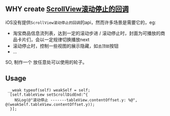 ## WHY create [ScrollView滚动停止的回调](https://github.com/wustzhy/ZYProjects/tree/master/ScrollDidEndHook)

iOS没有提供`ScrollView滚动停止的回调`的api，然而许多场景是需要它的，eg:
* 淘宝商品信息流列表，达到一定的滚动步进 / 滚动停止时，封面为可播放的商品卡片们，会以一定规律切换播放next
* 滚动停止时，控制一些视图的展示隐藏，如`去顶部`按钮
* ...

SO, 制作一个 放任意处可以使用的轮子。

## Usage
```
 __weak typeof(self) weakSelf = self;
  [self.tableView setScrollDidEnd:^{
    NSLog(@"滚动停止 -------tableView.contentOffset.y: %@", @(weakSelf.tableView.contentOffset.y));
  }];
```
